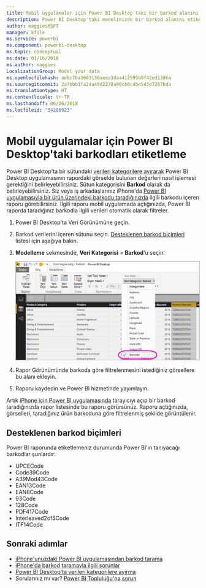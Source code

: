 ```yaml
---
title: Mobil uygulamalar için Power BI Desktop'taki bir barkod alanını etiketleme
description: Power BI Desktop'taki modelinizde bir barkod alanını etiketlediğinizde iPhone'unuzdaki Power BI uygulamasında verileri otomatik olarak barkoda göre filtreleyebilirsiniz.
author: maggiesMSFT
manager: kfile
ms.service: powerbi
ms.component: powerbi-desktop
ms.topic: conceptual
ms.date: 01/16/2018
ms.author: maggies
LocalizationGroup: Model your data
ms.openlocfilehash: ae6c7ba3603136aeea3daa412595b9f42ed13d6a
ms.sourcegitcommit: 2a7bbb1fa24a49d2278a90cb0c4be543d7267bda
ms.translationtype: HT
ms.contentlocale: tr-TR
ms.lasthandoff: 06/26/2018
ms.locfileid: "34286923"
---
```

# <a name="tag-barcodes-in-power-bi-desktop-for-the-mobile-apps"></a>Mobil uygulamalar için Power BI Desktop'taki barkodları etiketleme
Power BI Desktop'ta bir sütundaki [verileri kategorilere ayırarak](desktop-data-categorization.md) Power BI Desktop uygulamasının rapordaki görselde bulunan değerleri nasıl işlemesi gerektiğini belirleyebilirsiniz. Sütun kategorisini **Barkod** olarak da belirleyebilirsiniz. Siz veya iş arkadaşlarınız iPhone'da [Power BI uygulamasıyla bir ürün üzerindeki barkodu taradığınızda](mobile-apps-scan-barcode-iphone.md) ilgili barkodu içeren raporu görebilirsiniz. İlgili raporu mobil uygulamada açtığınızda, Power BI raporda taradığınız barkodla ilgili verileri otomatik olarak filtreler.

1. Power BI Desktop'ta Veri Görünümüne geçin.
2. Barkod verilerini içeren sütunu seçin. [Desteklenen barkod biçimleri](#supported-barcode-formats) listesi için aşağıya bakın.
3. **Modelleme** sekmesinde, **Veri Kategorisi** > **Barkod**'u seçin.
   
    ![Veri kategorisi listesi](media/desktop-mobile-barcodes/power-bi-desktop-barcode.png)
4. Rapor Görünümünde barkoda göre filtrelenmesini istediğiniz görsellere bu alanı ekleyin.
5. Raporu kaydedin ve Power BI hizmetinde yayımlayın.

Artık [iPhone için Power BI uygulamasında](mobile-ios-ipad-iphone-apps.md) tarayıcıyı açıp bir barkod taradığınızda rapor listesinde bu raporu görürsünüz. Raporu açtığınızda, görselleri, taradığınız ürün barkoduna göre filtrelenmiş şekilde görüntülenir.

## <a name="supported-barcode-formats"></a>Desteklenen barkod biçimleri
Power BI raporunda etiketlemeniz durumunda Power BI'ın tanıyacağı barkodlar şunlardır: 

* UPCECode 
* Code39Code  
* A39Mod43Code 
* EAN13Code 
* EAN8Code  
* 93Code  
* 128Code 
* PDF417Code 
* Interleaved2of5Code 
* ITF14Code 

## <a name="next-steps"></a>Sonraki adımlar
* [iPhone'unuzdaki Power BI uygulamasından barkod tarama](mobile-apps-scan-barcode-iphone.md)
* [iPhone'da barkod taramayla ilgili sorunlar](mobile-apps-scan-barcode-iphone.md#issues-with-scanning-a-barcode)
* [Power BI Desktop'ta verileri kategorilere ayırma](desktop-data-categorization.md)  
* Sorularınız mı var? [Power BI Topluluğu'na sorun](http://community.powerbi.com/)

